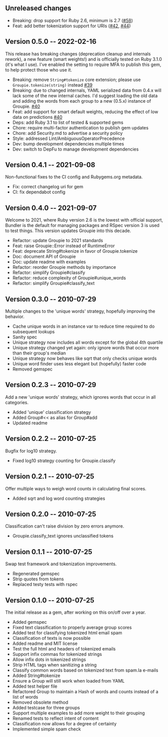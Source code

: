 ## Unreleased changes

- Breaking: drop support for Ruby 2.6, minimum is 2.7 ([#58](https://github.com/Narnach/groupie/pull/58))
- Feat: add better tokenization support for URIs ([#42](https://github.com/Narnach/groupie/pull/42), [#44](https://github.com/Narnach/groupie/pull/44))

## Version 0.5.0 -- 2022-02-16

This release has breaking changes (deprecation cleanup and internals rework), a new feature (smart weights!) and is officially tested on Ruby 3.1.0 (it's what I use). I've enabled the setting to require MFA to publish this gem, to help protect those who use it.

- Breaking: remove `String#tokenize` core extension; please use `Groupie.tokenize(string)` instead [#39](https://github.com/Narnach/groupie/pull/39)
- Breaking: due to changed internals, YAML serialized data from 0.4.x will lack some of the new internal caches. I'd suggest loading the old data and adding the words from each group to a new (0.5.x) instance of Groupie. [#40](https://github.com/Narnach/groupie/pull/40)
- Feat: add support for smart default weights, reducing the effect of low data on predictions [#40](https://github.com/Narnach/groupie/pull/40)
- Deps: add Ruby 3.1 to list of tested & supported gems
- Chore: require multi-factor authentication to publish gem updates
- Chore: add Security.md to advertise a security policy
- Style: addressed Lint/AmbiguousOperatorPrecedence
- Dev: bump development dependencies multiple times
- Dev: switch to DepFu to manage development dependencies

## Version 0.4.1 -- 2021-09-08

Non-functional fixes to the CI config and Rubygems.org metadata.

- Fix: correct changelog uri for gem
- CI: fix dependabot config

## Version 0.4.0 -- 2021-09-07

Welcome to 2021, where Ruby version 2.6 is the lowest with official support, Bundler is the default for managing packages and RSpec version 3 is used to test things. This version updates Groupie into this decade.

- Refactor: update Groupie to 2021 standards
- Feat: raise Groupie::Error instead of RuntimeError
- Feat: deprecate String#tokenize in favor of Groupie.tokenize
- Doc: document API of Groupie
- Doc: update readme with examples
- Refactor: reorder Groupie methods by importance
- Refactor: simplify Groupie#classify
- Refactor: reduce complexity of Groupie#unique_words
- Refactor: simplify Groupie#classify\_text

## Version 0.3.0 -- 2010-07-29

Multiple changes to the 'unique words' strategy, hopefully improving the behavior.

- Cache unique words in an instance var to reduce time required to do subsequent lookups
- Sanity spec
- Unique strategy now includes all words except for the global 4th quartile
- Unique strategy changed yet again: only ignore words that occur more than their group's median
- Unique strategy now behaves like sqrt that only checks unique words
- Unique word finder uses less elegant but (hopefully) faster code
- Removed gemspec

## Version 0.2.3 -- 2010-07-29

Add a new 'unique words' strategy, which ignores words that occur in all categories.

- Added 'unique' classification strategy
- Added Group#<< as alias for Group#add
- Updated readme

## Version 0.2.2 -- 2010-07-25

Bugfix for log10 strategy.

- Fixed log10 strategy counting for Groupie.classify

## Version 0.2.1 -- 2010-07-25

Offer multiple ways to weigh word counts in calculating final scores.

- Added sqrt and log word counting strategies

## Version 0.2.0 -- 2010-07-25

Classification can't raise division by zero errors anymore.

- Groupie.classify_text ignores unclassified tokens

## Version 0.1.1 -- 2010-07-25

Swap test framework and tokenization improvements.

- Regenerated gemspec
- Strip quotes from tokens
- Replaced testy tests with rspec

## Version 0.1.0 -- 2010-07-25

The initial release as a gem, after working on this on/off over a year.

- Added gemspec
- Fixed text classification to properly average group scores
- Added test for classifying tokenized html email spam
- Classification of texts is now possible
- Added readme and MIT license
- Test the full html and headers of tokenized emails
- Support infix commas for tokenized strings
- Allow infix dots in tokenized strings
- Strip HTML tags when sanitizing a string
- Classify common words based on tokenized text from spam.la e-mails
- Added String#tokenize
- Ensure a Group will still work when loaded from YAML
- Added test helper file
- Refactored Group to maintain a Hash of words and counts instead of a list of words
- Removed obsolete method
- Added testcase for three groups
- Support multiple examples to add more weight to their grouping
- Renamed tests to reflect intent of content
- Classification now allows for a degree of certainty
- Implemented simple spam check
